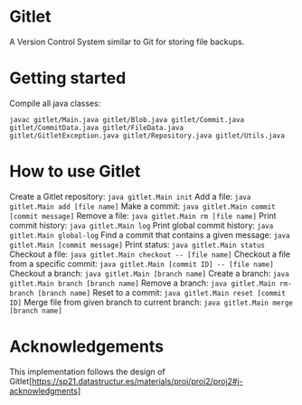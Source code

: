 # Gitlet
A Version Control System similar to Git for storing file backups.

# Getting started
Compile all java classes:
```
javac gitlet/Main.java gitlet/Blob.java gitlet/Commit.java gitlet/CommitData.java gitlet/FileData.java gitlet/GitletException.java gitlet/Repository.java gitlet/Utils.java
```

# How to use Gitlet
Create a Gitlet repository:
```java gitlet.Main init```
Add a file:
```java gitlet.Main add [file name]```
Make a commit:
```java gitlet.Main commit [commit message]```
Remove a file:
```java gitlet.Main rm [file name]```
Print commit history:
```java gitlet.Main log```
Print global commit history:
```java gitlet.Main global-log```
Find a commit that contains a given message:
```java gitlet.Main [commit message]```
Print status:
```java gitlet.Main status```
Checkout a file:
```java gitlet.Main checkout -- [file name]```
Checkout a file from a specific commit:
```java gitlet.Main [commit ID] -- [file name]```
Checkout a branch:
```java gitlet.Main [branch name]```
Create a branch:
```java gitlet.Main branch [branch name]```
Remove a branch:
```java gitlet.Main rm-branch [branch name]```
Reset to a commit:
```java gitlet.Main reset [commit ID]```
Merge file from given branch to current branch:
```java gitlet.Main merge [branch name]```

# Acknowledgements
This implementation follows the design of Gitlet[https://sp21.datastructur.es/materials/proj/proj2/proj2#j-acknowledgments]
